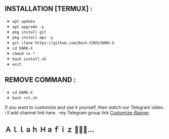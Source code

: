 ## INSTALLATION [TERMUX] :
                              
* `apt update`
* `apt upgrade -y`
* `pkg install git`
* `pkg install mpv -y`
* `git clone https://github.com/Dark-X369/DARK-X`
* `cd DARK-X`
* `chmod +x *`
* `bash install.sh`
* `exit`
  

## REMOVE COMMAND :

* `cd DARK-X`
* `bash rvt.sh`


 

If you want to customize and use it yourself, then watch our Telegram video. i ll add channel link here. -my Telegram group link [Customize-Banner](https://t.me/Dark_X369/17)

## Ａｌｌａｈ Ｈａｆｉｚ ✌🏻💝...
